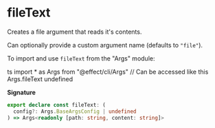 # fileText

Creates a file argument that reads it's contents.

Can optionally provide a custom argument name (defaults to `"file"`).

To import and use `fileText` from the "Args" module:

ts
import \* as Args from "@effect/cli/Args"
// Can be accessed like this
Args.fileText
undefined

**Signature**

```ts
export declare const fileText: (
  config?: Args.BaseArgsConfig | undefined
) => Args<readonly [path: string, content: string]>
```
